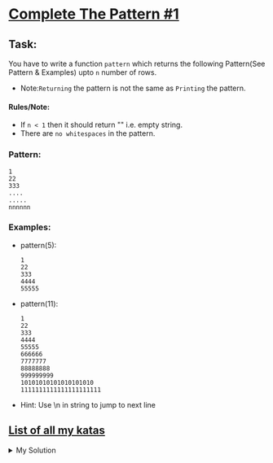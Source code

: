 # [Complete The Pattern #1](https://www.codewars.com/kata/5572f7c346eb58ae9c000047)

## Task:

You have to write a function `pattern` which returns the following Pattern(See Pattern & Examples) upto `n` number of
rows.

- Note:`Returning` the pattern is not the same as `Printing` the pattern.

#### Rules/Note:

- If `n < 1` then it should return "" i.e. empty string.
- There are `no whitespaces` in the pattern.

### Pattern:

    1
    22
    333
    ....
    .....
    nnnnnn

### Examples:

- pattern(5):

      1
      22
      333
      4444
      55555

- pattern(11):

      1
      22
      333
      4444
      55555
      666666
      7777777
      88888888
      999999999
      10101010101010101010
      1111111111111111111111

- Hint: Use \\n in string to jump to next line

## [List of all my katas]('http://www.codewars.com/users/curious_db97/authored')

<details><summary>My Solution</summary>

```js
function pattern(n) {
  let output = ''
  for (let i = 1; i <= n; i++) {
    output += `${i}`.repeat(i) + (i + 1 > n ? '' : '\n')
  }
  return output
}
```

</details>
